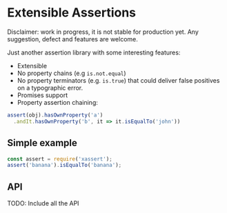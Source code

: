 # Extensible Assertions

Disclaimer: work in progress, it is not stable for production yet. Any suggestion, defect and features are welcome.

Just another assertion library with some interesting features:

* Extensible
* No property chains (e.g `is.not.equal`)
* No property terminators (e.g. `is.true`) that could deliver false positives on a typographic error.
* Promises support
* Property assertion chaining:

```js
assert(obj).hasOwnProperty('a')
  .andIt.hasOwnProperty('b', it => it.isEqualTo('john'))
```

## Simple example

```js
const assert = require('xassert');
assert('banana').isEqualTo('banana');

```

## API

TODO: Include all the API
